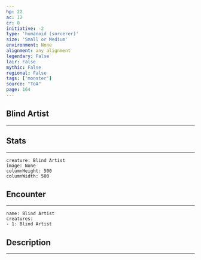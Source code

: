 ```yaml
---
hp: 22
ac: 12
cr: 0
initiative: -2
type: 'humanoid (sorcerer)'    
size: 'Small or Medium'
environment: None
alignment: any alignment
legendary: False
lair: False
mythic: False
regional: False
tags: ['monster']
source: "ToA"
page: 164
---
```


## Blind Artist
---



## Stats
---

```statblock
creature: Blind Artist
image: None
columnHeight: 500
columnWidth: 500
```

## Encounter
---

```encounter-table
name: Blind Artist
creatures:
- 1: Blind Artist
```

## Description
---




